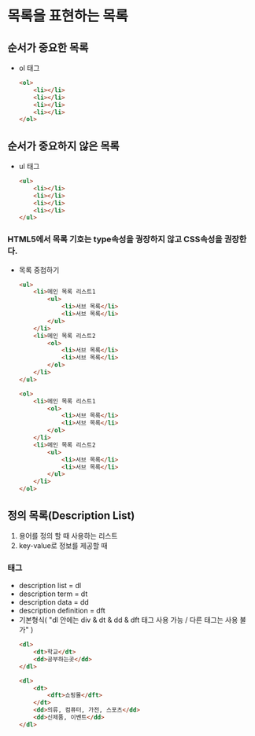# 목록을 표현하는 목록
## 순서가 중요한 목록
  - ol 태그
    ```html
    <ol>
        <li></li>
        <li></li>
        <li></li>
        <li></li>
    </ol>
    ```
## 순서가 중요하지 않은 목록
  - ul 태그
    ```html
    <ul>
        <li></li>
        <li></li>
        <li></li>
        <li></li>
    </ul>
    ```
### HTML5에서 목록 기호는 type속성을 궝장하지 않고 CSS속성을 권장한다.
  - 목록 중첩하기
    ```html
    <ul>
        <li>메인 목록 리스트1
            <ul>
                <li>서브 목록</li>
                <li>서브 목록</li>
            </ul>
        </li>
        <li>메인 목록 리스트2
            <ol>
                <li>서브 목록</li>
                <li>서브 목록</li>
            </ol>
        </li>
    </ul>
    ```
    ```html
    <ol>
        <li>메인 목록 리스트1
            <ol>
                <li>서브 목록</li>
                <li>서브 목록</li>
            </ol>
        </li>
        <li>메인 목록 리스트2
            <ul>
                <li>서브 목록</li>
                <li>서브 목록</li>
            </ul>
        </li>
    </ol>
    ```
## 정의 목록(Description List)
  1. 용어를 정의 할 때 사용하는 리스트
  2. key-value로 정보를 제공할 때
### 태그
- description list = dl
- description term = dt
- description data = dd
- description definition = dft
- 기본형식( "dl 안에는 div & dt & dd & dft 태그 사용 가능 / 다른 태그는 사용 불가" )
  ```html
  <dl>
      <dt>학교</dt>
      <dd>공부하는곳</dd>
  </dl>
  ```
  ```html
  <dl>
      <dt>
          <dft>쇼핑몰</dft>
      </dt>
      <dd>의류, 컴퓨터, 가전, 스포츠</dd>
      <dd>신제품, 이벤트</dd>
  </dl>
  ```